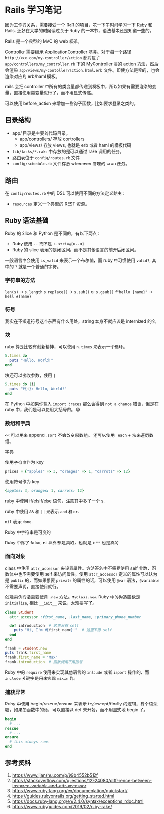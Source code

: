 # Rails 学习笔记

<!--
ID: bfae1ea6-49f7-4bc3-960c-1e2f549a531a
Status: draft
Date: 2020-08-18T11:11:50
Modified: 2020-08-18T11:11:50
wp_id: 1872
-->

因为工作的关系，需要接受一个 RoR 的项目，花一下午时间学习一下 Ruby 和 Rails. 还好在大学的时候读过关于 Ruby 的一本书，语法基本还是知道一些的。

Rails 是一个典型的 MVC 的 web 框架。

Controller 需要继承 ApplicationController 基类。对于每一个路径 `http://xxx.com/my-controller/action` 都对应了 `app/controllers/my_controller.rb` 下的 MyController 类的 action 方法，然后会渲染 `app/views/my-contoller/action.html.erb` 文件。即使方法是空的，也会渲染对应的 erb/haml 模板。

rails 会把 controller 中所有的类变量都传递到模板中，所以如果有需要渲染的变量，直接使用类变量就行了，而不用显式传递。

可以使用 before_action 来增加一些钩子函数，比如要求登录之类的。

## 目录结构

- app/ 目录是主要的代码目录。
  - app/controllers/ 存放 controllers
  - app/views/ 存放 views, 也就是 erb 或者 haml 的模板代码
- `lib/tasks/*.rake` 中存放的是可以通过 rake 调用的任务。
- 路由表位于 `config/routes.rb` 文件
- `config/schedule.rb` 文件存放 whenever 管理的 cron 任务。

## 路由

在 `config/routes.rb` 中的 DSL 可以使用不同的方法定义路由：

- `resources` 定义一个典型的 REST 资源。

## Ruby 语法基础

Ruby 的 Slice 和 Python 是不同的，有以下两点：

- Ruby 使用 `..` 而不是 `:`. `string[0..8]`
- Ruby 的 slice 表示的是闭区间，而不是其他语言的前开后闭区间。

一般语言中会使用 `is_valid` 来表示一个布尔值，而 ruby 中习惯使用 `valid?`, 其中的 `?` 就是一个普通的字符。

### 字符串的方法

`len(s)` -> `s.length`
`s.replace()` -> `s.sub()` or `s.gsub()`
`f"hello {name}"` -> `hell #{name}`

### 符号

我实在不知道符号这个东西有什么用处，string 本身不就应该是 internized 的么

### 块

ruby 算是比较有创新精神，可以使用 `n.times` 来表示一个循环。

```ruby
5.times do
  puts "Hello, World!"
end
```

块还可以接收参数，使用  `|`

```ruby
5.times do |i|
  puts "#{i}: Hello, World!"
end
```

在 Python 中如果你输入 `import braces` 那么会得到 `not a chance` 错误，但是在 ruby 中，我们是可以使用大括号的。😂

### 数组和字典

`<<` 可以用来 append
`.sort` 不会改变原数组。
还可以使用 `.each` + 块来遍历数组。

字典

使用字符串作为 key
 
```ruby
prices = {"apples" => 3, "oranges" => 1, "carrots" => 12}
```

使用符号作为 key

```ruby
{apples: 3, oranges: 1, carrots: 12}
```

ruby 中使用 if/elsif/else 语句，注意其中多了一个 s.

ruby 中使用 `&&` 和 `||` 来表示 `and` 和 `or`.

`nil` 表示 `None`.

Ruby 中字符串是可变的

Ruby 中除了 false, nil 以外都是真的，也就是 `0` `""` 也是真的

### 面向对象

class 中使用 `attr_accessor` 来设置属性。方法签名中不需要使用 self 参数，函数体中也不需要使用 self 来访问属性。使用 `attr_accessor` 定义的属性可以认为是 `public` 的，而如果想要 `private` 的属性的话，可以使用 `@var` 语法，`@variable` 不需要声明，直接使用就行。

创建实例的话需要使用 `.new` 方法。`MyClass.new`. Ruby 中的构造函数是 `initialize`, 相比 `__init__` 来说，太难拼写了。

```ruby
class Student
  attr_accessor :first_name, :last_name, :primary_phone_number

  def introduction  # 这里没有 self
    puts "Hi, I'm #{first_name}!"  # 这里不用 self
  end
end

frank = Student.new
puts frank.first_name
frank.first_name = "Max"
frank.introduction  # 函数调用不用括号
```

Ruby 中的 `require` 使用来实现其他语言的 `inlcude` 或者 `import` 操作的，而 `include` 关键字是用来实现 `mixin` 的。

### 捕获异常

Ruby 中使用 begin/rescue/ensure 来表示 try/except/finally 的逻辑。有个语法糖，如果在函数中的话，可以直接以 def 未开始，而不用显式地 begin 了。

```ruby
begin
  # ...
rescue
  # ...
ensure
  # this always runs
end
```

## 参考资料

1. https://www.jianshu.com/p/99b4552b512f
2. https://stackoverflow.com/questions/12924080/difference-between-instance-variable-and-attr-accessor
3. https://www.ruby-lang.org/en/documentation/quickstart/
4. https://guides.rubyonrails.org/getting_started.html
5. https://docs.ruby-lang.org/en/2.4.0/syntax/exceptions_rdoc.html
6. https://www.rubyguides.com/2019/02/ruby-rake/